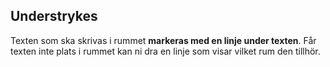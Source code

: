 ## Understrykes

Texten som ska skrivas i rummet **markeras med en linje under texten**. Får texten inte plats i rummet kan ni dra en linje som visar vilket rum den tillhör.